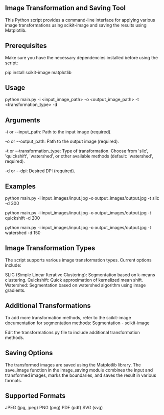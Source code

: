 ## Image Transformation and Saving Tool
This Python script provides a command-line interface for applying various image transformations using scikit-image and saving the results using Matplotlib.

## Prerequisites
Make sure you have the necessary dependencies installed before using the script:

pip install scikit-image matplotlib

## Usage
python main.py -i <input_image_path> -o <output_image_path> -t <transformation_type> -d <dpi>

## Arguments
-i or --input_path: Path to the input image (required).

-o or --output_path: Path to the output image (required).

-t or --transformation_type: Type of transformation. Choose from 'slic', 'quickshift', 'watershed', or other available methods (default: 'watershed', required).

-d or --dpi: Desired DPI (required).

## Examples
python main.py -i input_images/input.jpg -o output_images/output.jpg -t slic -d 300

python main.py -i input_images/input.jpg -o output_images/output.jpg -t quickshift -d 200

python main.py -i input_images/input.jpg -o output_images/output.jpg -t watershed -d 150

## Image Transformation Types
The script supports various image transformation types. Current options include:

SLIC (Simple Linear Iterative Clustering): Segmentation based on k-means clustering.
Quickshift: Quick approximation of kernelized mean shift.
Watershed: Segmentation based on watershed algorithm using image gradients.

## Additional Transformations
To add more transformation methods, refer to the scikit-image documentation for segmentation methods: Segmentation - scikit-image

Edit the transformations.py file to include additional transformation methods.

## Saving Options
The transformed images are saved using the Matplotlib library. The save_image function in the image_saving module combines the input and transformed images, marks the boundaries, and saves the result in various formats.

## Supported Formats
JPEG (jpg, jpeg)
PNG (png)
PDF (pdf)
SVG (svg)
